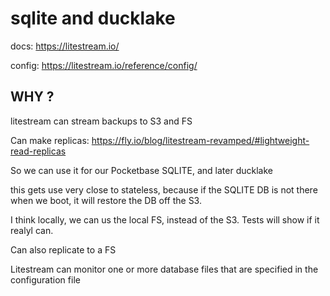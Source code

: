 # sqlite and ducklake

docs: https://litestream.io/


config: https://litestream.io/reference/config/


## WHY ? 

litestream can stream backups to S3 and FS

Can make replicas: https://fly.io/blog/litestream-revamped/#lightweight-read-replicas

So we can use it for our Pocketbase SQLITE, and later ducklake

this gets use very close to stateless, because if the SQLITE DB is not there when we boot, it will restore the DB off the S3.

I think locally, we can us the local FS, instead of the S3. Tests will show if it realyl can.

Can also replicate to a FS

Litestream can monitor one or more database files that are specified in the configuration file



